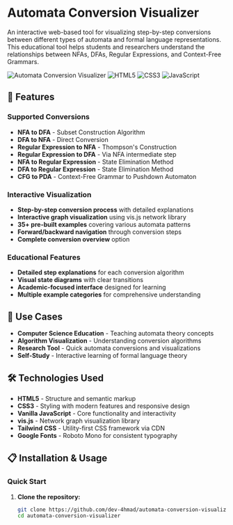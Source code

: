 # Automata Conversion Visualizer

An interactive web-based tool for visualizing step-by-step conversions between different types of automata and formal language representations. This educational tool helps students and researchers understand the relationships between NFAs, DFAs, Regular Expressions, and Context-Free Grammars.

![Automata Conversion Visualizer](https://img.shields.io/badge/Status-Active-brightgreen) ![HTML5](https://img.shields.io/badge/HTML5-E34F26?logo=html5&logoColor=white) ![CSS3](https://img.shields.io/badge/CSS3-1572B6?logo=css3&logoColor=white) ![JavaScript](https://img.shields.io/badge/JavaScript-F7DF1E?logo=javascript&logoColor=black)

## 🚀 Features

### Supported Conversions
- **NFA to DFA** - Subset Construction Algorithm
- **DFA to NFA** - Direct Conversion
- **Regular Expression to NFA** - Thompson's Construction
- **Regular Expression to DFA** - Via NFA intermediate step
- **NFA to Regular Expression** - State Elimination Method
- **DFA to Regular Expression** - State Elimination Method
- **CFG to PDA** - Context-Free Grammar to Pushdown Automaton

### Interactive Visualization
- **Step-by-step conversion process** with detailed explanations
- **Interactive graph visualization** using vis.js network library
- **35+ pre-built examples** covering various automata patterns
- **Forward/backward navigation** through conversion steps
- **Complete conversion overview** option

### Educational Features
- **Detailed step explanations** for each conversion algorithm
- **Visual state diagrams** with clear transitions
- **Academic-focused interface** designed for learning
- **Multiple example categories** for comprehensive understanding

## 🎯 Use Cases

- **Computer Science Education** - Teaching automata theory concepts
- **Algorithm Visualization** - Understanding conversion algorithms
- **Research Tool** - Quick automata conversions and visualizations
- **Self-Study** - Interactive learning of formal language theory

## 🛠️ Technologies Used

- **HTML5** - Structure and semantic markup
- **CSS3** - Styling with modern features and responsive design
- **Vanilla JavaScript** - Core functionality and interactivity
- **vis.js** - Network graph visualization library
- **Tailwind CSS** - Utility-first CSS framework via CDN
- **Google Fonts** - Roboto Mono for consistent typography

## 📋 Installation & Usage

### Quick Start
1. **Clone the repository:**
   ```bash
   git clone https://github.com/dev-4hmad/automata-conversion-visualizer.git
   cd automata-conversion-visualizer
